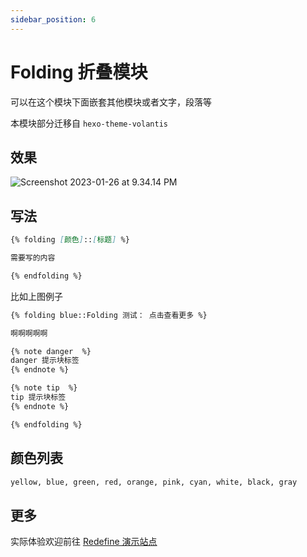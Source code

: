 ```yaml
---
sidebar_position: 6
---
```


# Folding 折叠模块

可以在这个模块下面嵌套其他模块或者文字，段落等

本模块部分迁移自 `hexo-theme-volantis`

## 效果

![Screenshot 2023-01-26 at 9.34.14 PM](https://evan.beee.top/img/2023/01/26/ade3c1205a969a2f69f1327225166288.png)

## 写法

```markdown
{% folding [颜色]::[标题] %}

需要写的内容

{% endfolding %}
```

比如上图例子

```markdown
{% folding blue::Folding 测试： 点击查看更多 %}

啊啊啊啊啊

{% note danger  %}
danger 提示块标签
{% endnote %}

{% note tip  %}
tip 提示块标签
{% endnote %}

{% endfolding %}
```

## 颜色列表

```markdown
yellow, blue, green, red, orange, pink, cyan, white, black, gray
```

## 更多

实际体验欢迎前往 [Redefine 演示站点](https://redefine.ohevan.com/2022/10/02/theme-demo/)
